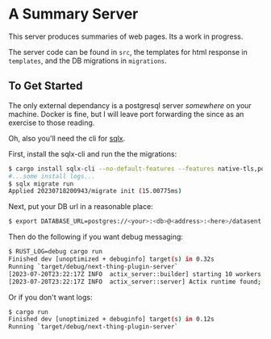 # A Summary Server

This server produces summaries of web pages. Its a work in progress. 

The server code can be found in `src`, the templates for html response in `templates`, and the DB migrations in `migrations`.

## To Get Started

The only external dependancy is a postgresql server _somewhere_ on your machine. Docker is fine, but I will leave
port forwarding the since as an exercise to those reading. 

Oh, also you'll need the cli for [sqlx](https://crates.io/crates/sqlx-cli).

First, install the sqlx-cli and run the the migrations:
```bash
$ cargo install sqlx-cli --no-default-features --features native-tls,postgres
#...some install logs...
$ sqlx migrate run   
Applied 20230718200943/migrate init (15.00775ms)
```

Next, put your DB url in a reasonable place:
```bash 
$ export DATABASE_URL=postgres://<your>:<db>@<address>:<here>/datasent
```



Then do the following if you want debug messaging:
```bash
$ RUST_LOG=debug cargo run
Finished dev [unoptimized + debuginfo] target(s) in 0.32s
Running `target/debug/next-thing-plugin-server`
[2023-07-20T23:22:17Z INFO  actix_server::builder] starting 10 workers
[2023-07-20T23:22:17Z INFO  actix_server::server] Actix runtime found; starting in Actix runtime
```

Or if you don't want logs:
```bash
$ cargo run 
Finished dev [unoptimized + debuginfo] target(s) in 0.12s
Running `target/debug/next-thing-plugin-server`
```